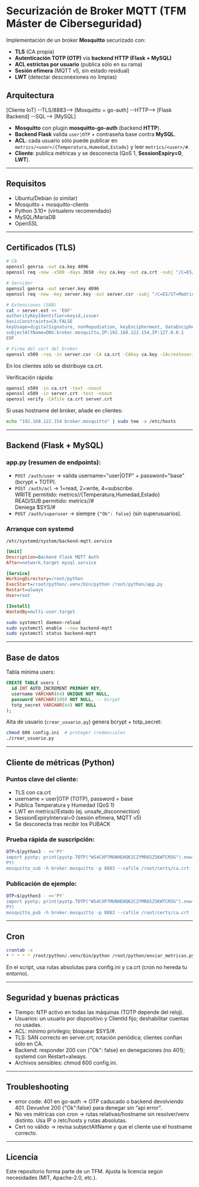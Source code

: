 # Securización de Broker MQTT (TFM Máster de Ciberseguridad)

Implementación de un broker **Mosquitto** securizado con:
- **TLS** (CA propia)
- **Autenticación TOTP (OTP)** vía **backend HTTP (Flask + MySQL)**
- **ACL estrictas por usuario** (publica sólo en su rama)
- **Sesión efímera** (MQTT v5, sin estado residual)
- **LWT** (detectar desconexiones no limpias)

## Arquitectura

[Cliente IoT] --TLS/8883--> [Mosquitto + go-auth] --HTTP--> [Flask Backend] --SQL--> [MySQL]

- **Mosquitto** con plugin **mosquitto-go-auth** (backend **HTTP**).
- **Backend Flask** valida `user|OTP` + contraseña base contra **MySQL**.
- **ACL**: cada usuario sólo puede publicar en `metrics/<user>/{Temperatura,Humedad,Estado}` y leer `metrics/<user>/#`.
- **Cliente**: publica métricas y se desconecta (QoS 1, **SessionExpiry=0**, **LWT**).

---

## Requisitos

- Ubuntu/Debian (o similar)
- Mosquitto + mosquitto-clients
- Python 3.10+ (virtualenv recomendado)
- MySQL/MariaDB
- OpenSSL

---

## Certificados (TLS)

```bash
# CA
openssl genrsa -out ca.key 4096
openssl req -new -x509 -days 3650 -key ca.key -out ca.crt -subj "/C=ES/ST=Madrid/L=Madrid/O=ACME/CN=ACME"

# Servidor
openssl genrsa -out server.key 4096
openssl req -new -key server.key -out server.csr -subj "/C=ES/ST=Madrid/L=Madrid/O=ACME/CN=broker.mosquitto"

# Extensiones (SAN)
cat > server.ext << 'EOF'
authorityKeyIdentifier=keyid,issuer
basicConstraints=CA:FALSE
keyUsage=digitalSignature, nonRepudiation, keyEncipherment, dataEncipherment
subjectAltName=DNS:broker.mosquitto,IP:192.168.122.154,IP:127.0.0.1
EOF

# Firma del cert del broker
openssl x509 -req -in server.csr -CA ca.crt -CAkey ca.key -CAcreateserial   -out server.crt -days 365 -sha256 -extfile server.ext
```

En los clientes sólo se distribuye ca.crt.

Verificación rápida:

```bash
openssl x509 -in ca.crt -text -noout
openssl x509 -in server.crt -text -noout
openssl verify -CAfile ca.crt server.crt
```

Si usas hostname del broker, añade en clientes:
```bash
echo "192.168.122.154 broker.mosquitto" | sudo tee -a /etc/hosts
```

---

## Backend (Flask + MySQL)
### app.py (resumen de endpoints):

- `POST /auth/user` → valida username="user|OTP" + password="base" (bcrypt + TOTP).
- `POST /auth/acl` → 1=read, 2=write, 4=subscribe.  
  WRITE permitido: metrics/<user>/{Temperatura,Humedad,Estado}  
  READ/SUB permitido: metrics/<user>/#  
  Deniega $SYS/#
- `POST /auth/superuser` → siempre `{"Ok": false}` (sin superusuarios).

### Arranque con systemd

`/etc/systemd/system/backend-mqtt.service`

```ini
[Unit]
Description=Backend Flask MQTT Auth
After=network.target mysql.service

[Service]
WorkingDirectory=/root/python
ExecStart=/root/python/.venv/bin/python /root/python/app.py
Restart=always
User=root

[Install]
WantedBy=multi-user.target
```

```bash
sudo systemctl daemon-reload
sudo systemctl enable --now backend-mqtt
sudo systemctl status backend-mqtt
```

---

## Base de datos

Tabla mínima users:

```sql
CREATE TABLE users (
  id INT AUTO_INCREMENT PRIMARY KEY,
  username VARCHAR(64) UNIQUE NOT NULL,
  password VARCHAR(100) NOT NULL, -- bcrypt
  totp_secret VARCHAR(64) NOT NULL
);
```

Alta de usuario (`crear_usuario.py`) genera bcrypt + totp_secret:

```bash
chmod 600 config.ini  # proteger credenciales
./crear_usuario.py
```

---

## Cliente de métricas (Python)
### Puntos clave del cliente:

- TLS con ca.crt  
- username = user|OTP (TOTP), password = base  
- Publica Temperatura y Humedad (QoS 1)  
- LWT en metrics/<user>/Estado (ej. unsafe_disconnection)  
- SessionExpiryInterval=0 (sesión efímera, MQTT v5)  
- Se desconecta tras recibir los PUBACK  

### Prueba rápida de suscripción:

```bash
OTP=$(python3 - <<'PY'
import pyotp; print(pyotp.TOTP("WS4CXP7MUNHEHQK2CZYMR65Z5KWTCM3G").now())
PY)
mosquitto_sub -h broker.mosquitto -p 8883 --cafile /root/certs/ca.crt   -u "iotclient01|$OTP" -P "12qwert5" -t 'metrics/iotclient01/#' -v -d
```

### Publicación de ejemplo:

```bash
OTP=$(python3 - <<'PY'
import pyotp; print(pyotp.TOTP("WS4CXP7MUNHEHQK2CZYMR65Z5KWTCM3G").now())
PY)
mosquitto_pub -h broker.mosquitto -p 8883 --cafile /root/certs/ca.crt   -u "iotclient01|$OTP" -P "12qwert5"   -t "metrics/iotclient01/Temperatura" -m '{"value":22.5}'
```

---

## Cron

```bash
crontab -e
* * * * * /root/python/.venv/bin/python /root/python/enviar_metricas.py >/dev/null 2>&1
```

En el script, usa rutas absolutas para config.ini y ca.crt (cron no hereda tu entorno).

---

## Seguridad y buenas prácticas

- Tiempo: NTP activo en todas las máquinas (TOTP depende del reloj).
- Usuarios: un usuario por dispositivo y ClientId fijo; deshabilitar cuentas no usadas.
- ACL: mínimo privilegio; bloquear $SYS/#.
- TLS: SAN correcto en server.crt; rotación periódica; clientes confían sólo en CA.
- Backend: responder 200 con {"Ok": false} en denegaciones (no 401); systemd con Restart=always.
- Archivos sensibles: chmod 600 config.ini.

---

## Troubleshooting

- error code: 401 en go-auth → OTP caducado o backend devolviendo 401. Devuelve 200 {"Ok":false} para denegar sin “api error”.
- No ves métricas con cron → rutas relativas/hostname sin resolver/venv distinto. Usa IP o /etc/hosts y rutas absolutas.
- Cert no válido → revisa subjectAltName y que el cliente use el hostname correcto.

---

## Licencia

Este repositorio forma parte de un TFM. Ajusta la licencia según necesidades (MIT, Apache-2.0, etc.).
